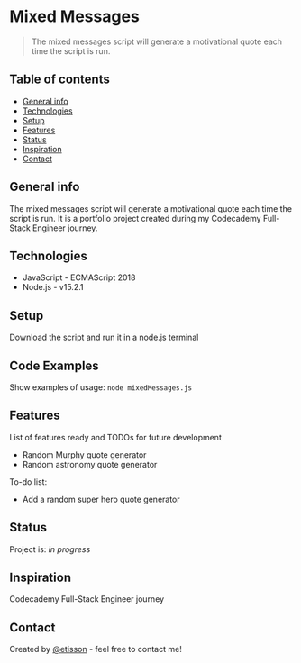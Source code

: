 # Mixed Messages
> The mixed messages script will generate a motivational quote each time the script is run.

## Table of contents
* [General info](#general-info)
* [Technologies](#technologies)
* [Setup](#setup)
* [Features](#features)
* [Status](#status)
* [Inspiration](#inspiration)
* [Contact](#contact)

## General info
The mixed messages script will generate a motivational quote each time the script is run. It is a portfolio project created during my Codecademy Full-Stack Engineer journey.

## Technologies
* JavaScript - ECMAScript 2018
* Node.js - v15.2.1

## Setup
Download the script and run it in a node.js terminal

## Code Examples
Show examples of usage:
`node mixedMessages.js`

## Features
List of features ready and TODOs for future development
* Random Murphy quote generator
* Random astronomy quote generator

To-do list:
* Add a random super hero quote generator

## Status
Project is: _in progress_

## Inspiration
Codecademy Full-Stack Engineer journey

## Contact
Created by [@etisson](etisson@protonmail.com) - feel free to contact me!